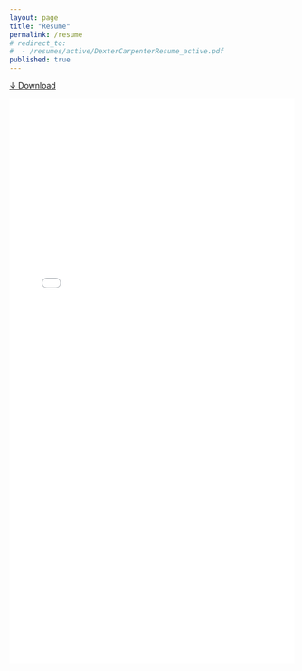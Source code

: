 ```yaml
---
layout: page
title: "Resume"
permalink: /resume
# redirect_to:
#  - /resumes/active/DexterCarpenterResume_active.pdf
published: true
---
```


<a href="/assets/pdfs/resumes/active/DexterCarpenterResume_active.pdf" download>↓ Download</a>

<p align="center">
	<embed src="/assets/pdfs/resumes/active/DexterCarpenterResume_active.pdf"
		width="100%" height="1000" type="application/pdf">
</p>